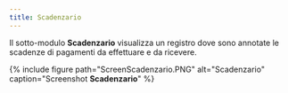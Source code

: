```yaml
---
title: Scadenzario
---
```


Il sotto-modulo **Scadenzario** visualizza un registro dove sono annotate le scadenze di pagamenti da effettuare e da ricevere.

{% include figure path="ScreenScadenzario.PNG" alt="Scadenzario" caption="Screenshot **Scadenzario**" %}